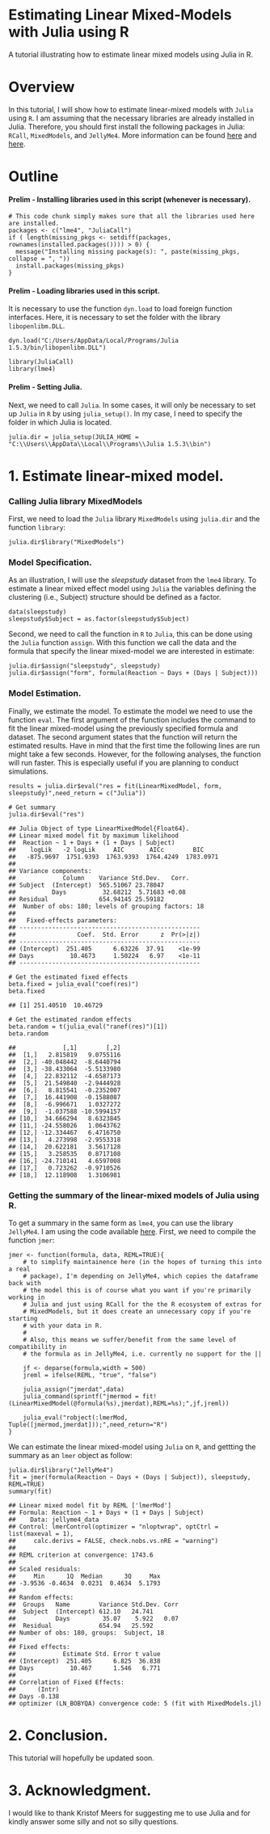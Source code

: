 # Estimating Linear Mixed-Models with Julia using R
A tutorial illustrating how to estimate linear mixed models using Julia in R.

# Overview

In this tutorial, I will show how to estimate linear-mixed models with `Julia` using `R`. I am assuming that the necessary libraries are already installed in Julia. Therefore, you should first install the following packages in Julia: `RCall`, `MixedModels`, and `JellyMe4`. More information can be found [here](https://rpubs.com/dmbates/377897) and [here](https://github.com/palday/JellyMe4.jl).

# Outline


#### Prelim - Installing libraries used in this script (whenever is necessary).

```{r, echo=TRUE, warning=TRUE, results="hide", message=FALSE}
# This code chunk simply makes sure that all the libraries used here are installed.
packages <- c("lme4", "JuliaCall")
if ( length(missing_pkgs <- setdiff(packages, rownames(installed.packages()))) > 0) {
  message("Installing missing package(s): ", paste(missing_pkgs, collapse = ", "))
  install.packages(missing_pkgs)
}
```

#### Prelim - Loading libraries used in this script.

It is necessary to use the function `dyn.load` to load foreign function interfaces. Here, it is necessary to set the folder with the library `libopenlibm.DLL`.

```{r, echo=TRUE, warning=TRUE, results="hide", message=FALSE}
dyn.load("C:/Users/AppData/Local/Programs/Julia 1.5.3/bin/libopenlibm.DLL")

library(JuliaCall)
library(lme4)
```

#### Prelim - Setting Julia.

Next, we need to call `Julia`. In some cases, it will only be necessary to set up `Julia` in `R` by using `julia_setup()`. In my case, I need to specify the folder in which Julia is located.

```{r, echo=TRUE, warning=TRUE, results="hide", message=FALSE}
julia.dir = julia_setup(JULIA_HOME = "C:\\Users\\AppData\\Local\\Programs\\Julia 1.5.3\\bin")
```


# 1. Estimate linear-mixed model.

### Calling Julia library MixedModels

First, we need to load the `Julia` library `MixedModels` using `julia.dir` and the function `library`:

```{r, echo=TRUE, warning=FALSE, eval=TRUE}
julia.dir$library("MixedModels")
```

### Model Specification.

As an illustration, I will use the *sleepstudy* dataset from the `lme4` library. To estimate a linear mixed effect model using `Julia` the variables defining the clustering (i.e., Subject) structure should be defined as a factor. 

```{r, echo=TRUE, warning=FALSE, eval=TRUE}
data(sleepstudy)
sleepstudy$Subject = as.factor(sleepstudy$Subject)
```

Second, we need to call the function in `R` to `Julia`, this can be done using the `Julia` function `assign`. With this function we call the data and the formula that specify the linear mixed-model we are interested in estimate:  


```{r, echo=TRUE, warning=FALSE, eval=TRUE}
julia.dir$assign("sleepstudy", sleepstudy)
julia.dir$assign("form", formula(Reaction ~ Days + (Days | Subject)))
```

### Model Estimation.

Finally, we estimate the model. To estimate the model we need to use the function `eval`. The first argument of the function includes the command to fit the linear mixed-model using the previously specified formula and dataset. The second argument states that the function will return the estimated results. Have in mind that the first time the following lines are run might take a few seconds. However, for the following analyses, the function will run faster. This is especially useful if you are planning to conduct simulations. 

```{r, echo=TRUE, warning=FALSE, eval=TRUE}
results = julia.dir$eval("res = fit(LinearMixedModel, form, sleepstudy)",need_return = c("Julia"))

# Get summary 
julia.dir$eval("res")

## Julia Object of type LinearMixedModel{Float64}.
## Linear mixed model fit by maximum likelihood
##  Reaction ~ 1 + Days + (1 + Days | Subject)
##    logLik   -2 logLik     AIC       AICc        BIC    
##   -875.9697  1751.9393  1763.9393  1764.4249  1783.0971
## 
## Variance components:
##             Column    Variance Std.Dev.   Corr.
## Subject  (Intercept)  565.51067 23.78047
##          Days          32.68212  5.71683 +0.08
## Residual              654.94145 25.59182
##  Number of obs: 180; levels of grouping factors: 18
## 
##   Fixed-effects parameters:
## --------------------------------------------------
##                 Coef.  Std. Error      z  Pr(>|z|)
## --------------------------------------------------
## (Intercept)  251.405      6.63226  37.91    <1e-99
## Days          10.4673     1.50224   6.97    <1e-11
## --------------------------------------------------

# Get the estimated fixed effects
beta.fixed = julia_eval("coef(res)")
beta.fixed 

## [1] 251.40510  10.46729

# Get the estimated random effects
beta.random = t(julia_eval("ranef(res)")[1])
beta.random

##             [,1]        [,2]
##  [1,]   2.815819   9.0755116
##  [2,] -40.048442  -8.6440794
##  [3,] -38.433064  -5.5133980
##  [4,]  22.832112  -4.6587173
##  [5,]  21.549840  -2.9444928
##  [6,]   8.815541  -0.2352007
##  [7,]  16.441908  -0.1588087
##  [8,]  -6.996671   1.0327272
##  [9,]  -1.037588 -10.5994157
## [10,]  34.666294   8.6323845
## [11,] -24.558026   1.0643762
## [12,] -12.334467   6.4716750
## [13,]   4.273998  -2.9553318
## [14,]  20.622181   3.5617128
## [15,]   3.258535   0.8717108
## [16,] -24.710141   4.6597008
## [17,]   0.723262  -0.9710526
## [18,]  12.118908   1.3106981
```
### Getting the summary of the linear-mixed models of Julia using R.

To get a summary in the same form as `lme4`, you can use the library `JellyMe4`. I am using the code available [here](https://rdrr.io/github/palday/jlme/src/R/JellyMe4.R). First, we need to compile the function `jmer`:

```{r, echo=TRUE, warning=FALSE, eval=TRUE}
jmer <- function(formula, data, REML=TRUE){
    # to simplify maintainence here (in the hopes of turning this into a real
    # package), I'm depending on JellyMe4, which copies the dataframe back with
    # the model this is of course what you want if you're primarily working in
    # Julia and just using RCall for the the R ecosystem of extras for
    # MixedModels, but it does create an unnecessary copy if you're starting
    # with your data in R.
    #
    # Also, this means we suffer/benefit from the same level of compatibility in
    # the formula as in JellyMe4, i.e. currently no support for the ||

    jf <- deparse(formula,width = 500)
    jreml = ifelse(REML, "true", "false")

    julia_assign("jmerdat",data)
    julia_command(sprintf("jmermod = fit!(LinearMixedModel(@formula(%s),jmerdat),REML=%s);",jf,jreml))

    julia_eval("robject(:lmerMod, Tuple([jmermod,jmerdat]));",need_return="R")
}
```

We can estimate the linear mixed-model using `Julia` on `R`, and gettting the summary as an `lmer` object as follow:

```{r, echo=TRUE, warning=FALSE, eval=TRUE}
julia.dir$library("JellyMe4")
fit = jmer(formula(Reaction ~ Days + (Days | Subject)), sleepstudy, REML=TRUE)
summary(fit)

## Linear mixed model fit by REML ['lmerMod']
## Formula: Reaction ~ 1 + Days + (1 + Days | Subject)
##    Data: jellyme4_data
## Control: lmerControl(optimizer = "nloptwrap", optCtrl = list(maxeval = 1),  
##     calc.derivs = FALSE, check.nobs.vs.nRE = "warning")
## 
## REML criterion at convergence: 1743.6
## 
## Scaled residuals: 
##     Min      1Q  Median      3Q     Max 
## -3.9536 -0.4634  0.0231  0.4634  5.1793 
## 
## Random effects:
##  Groups   Name        Variance Std.Dev. Corr
##  Subject  (Intercept) 612.10   24.741       
##           Days         35.07    5.922   0.07
##  Residual             654.94   25.592       
## Number of obs: 180, groups:  Subject, 18
## 
## Fixed effects:
##             Estimate Std. Error t value
## (Intercept)  251.405      6.825  36.838
## Days          10.467      1.546   6.771
## 
## Correlation of Fixed Effects:
##      (Intr)
## Days -0.138
## optimizer (LN_BOBYQA) convergence code: 5 (fit with MixedModels.jl)
```

# 2. Conclusion.

This tutorial will hopefully be updated soon.

# 3. Acknowledgment.

I would like to thank Kristof Meers for suggesting me to use Julia and for kindly answer some silly and not so silly questions. 
